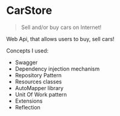 ﻿# CarStore

> Sell and/or buy cars on Internet! 

Web Api, that allows users to buy, sell cars!

Concepts I used:
- Swagger
- Dependency injection mechanism
- Repository Pattern
- Resources classes
- AutoMapper library
- Unit Of Work pattern
- Extensions
- Reflection
